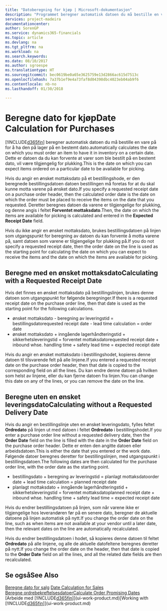 ```yaml
---
title: "Datoberegning for kjøp | Microsoft-dokumentasjon"
description: "Programmet beregner automatisk datoen du må bestille en vare på for å ha den på lager på en bestemt dato. Dette er datoen da du kan forvente at varer som ble bestilt på en bestemt dato, vil være tilgjengelig for plukking."
services: project-madeira
documentationcenter: 
author: SorenGP
ms.service: dynamics365-financials
ms.topic: article
ms.devlang: na
ms.tgt_pltfrm: na
ms.workload: na
ms.search.keywords: 
ms.date: 08/10/2017
ms.author: sgroespe
ms.translationtype: HT
ms.sourcegitcommit: bec0619be0a65e3625759e13d2866ac615d7513c
ms.openlocfilehash: 7a37b1ef9e4a73faf8d04398dbc4023eb04ab9f6
ms.contentlocale: nb-no
ms.lasthandoff: 01/30/2018

---
```

# <a name="date-calculation-for-purchases"></a><span data-ttu-id="11a4f-104">Beregne dato for kjøp</span><span class="sxs-lookup"><span data-stu-id="11a4f-104">Date Calculation for Purchases</span></span>
[!INCLUDE[d365fin](includes/d365fin_md.md)] <span data-ttu-id="11a4f-105"> beregner automatisk datoen du må bestille en vare på for å ha den på lager på en bestemt dato.</span><span class="sxs-lookup"><span data-stu-id="11a4f-105">automatically calculates the date on which you must order an item to have it in inventory on a certain date.</span></span> <span data-ttu-id="11a4f-106">Dette er datoen da du kan forvente at varer som ble bestilt på en bestemt dato, vil være tilgjengelig for plukking.</span><span class="sxs-lookup"><span data-stu-id="11a4f-106">This is the date on which you can expect items ordered on a particular date to be available for picking.</span></span>  

<span data-ttu-id="11a4f-107">Hvis du angir en ønsket mottaksdato på et bestillingshode, er den beregnede bestillingsdatoen datoen bestillingen må foretas for at du skal kunne motta varene på ønsket dato.</span><span class="sxs-lookup"><span data-stu-id="11a4f-107">If you specify a requested receipt date on a purchase order header, then the calculated order date is the date on which the order must be placed to receive the items on the date that you requested.</span></span> <span data-ttu-id="11a4f-108">Deretter beregnes datoen da varene er tilgjengelige for plukking, og denne angis i feltet **Forventet mottaksdato**.</span><span class="sxs-lookup"><span data-stu-id="11a4f-108">Then, the date on which the items are available for picking is calculated and entered in the **Expected Receipt Date** field.</span></span>  

<span data-ttu-id="11a4f-109">Hvis du ikke angir en ønsket mottaksdato, brukes bestillingsdatoen på linjen som utgangspunkt for beregning av datoen du kan forvente å motta varene på, samt datoen som varene er tilgjengelige for plukking på.</span><span class="sxs-lookup"><span data-stu-id="11a4f-109">If you do not specify a requested receipt date, then the order date on the line is used as the starting point for calculating the date on which you can expect to receive the items and the date on which the items are available for picking.</span></span>  

## <a name="calculating-with-a-requested-receipt-date"></a><span data-ttu-id="11a4f-110">Beregne med en ønsket mottaksdato</span><span class="sxs-lookup"><span data-stu-id="11a4f-110">Calculating with a Requested Receipt Date</span></span>  
<span data-ttu-id="11a4f-111">Hvis det finnes en ønsket mottaksdato på bestillingslinjen, brukes denne datoen som utgangspunkt for følgende beregninger.</span><span class="sxs-lookup"><span data-stu-id="11a4f-111">If there is a requested receipt date on the purchase order line, then that date is used as the starting point for the following calculations.</span></span>  

- <span data-ttu-id="11a4f-112">ønsket mottaksdato - beregning av leveringstid = bestillingsdato</span><span class="sxs-lookup"><span data-stu-id="11a4f-112">requested receipt date - lead time calculation = order date</span></span>  
- <span data-ttu-id="11a4f-113">ønsket mottaksdato + inngående lagerhåndteringstid + sikkerhetsleveringstid = forventet mottaksdato</span><span class="sxs-lookup"><span data-stu-id="11a4f-113">requested receipt date + inbound whse. handling time + safety lead time = expected receipt date</span></span>  

<span data-ttu-id="11a4f-114">Hvis du angir en ønsket mottaksdato i bestillingshodet, kopieres denne datoen til tilsvarende felt på alle linjene.</span><span class="sxs-lookup"><span data-stu-id="11a4f-114">If you entered a requested receipt date on the purchase order header, then that date is copied to the corresponding field on all the lines.</span></span> <span data-ttu-id="11a4f-115">Du kan endre denne datoen på hvilken som helst av linjene, eller du kan fjerne datoen fra linjen.</span><span class="sxs-lookup"><span data-stu-id="11a4f-115">You can change this date on any of the lines, or you can remove the date on the line.</span></span>  

## <a name="calculating-without-a-requested-delivery-date"></a><span data-ttu-id="11a4f-116">Beregne uten en ønsket leveringsdato</span><span class="sxs-lookup"><span data-stu-id="11a4f-116">Calculating without a Requested Delivery Date</span></span>  
<span data-ttu-id="11a4f-117">Hvis du angir en bestillingslinje uten en ønsket leveringsdato, fylles feltet **Ordredato** på linjen ut med datoen i feltet **Ordredato** i bestillingshodet.</span><span class="sxs-lookup"><span data-stu-id="11a4f-117">If you enter a purchase order line without a requested delivery date, then the **Order Date** field on the line is filled with the date in the **Order Date** field on the purchase order header.</span></span> <span data-ttu-id="11a4f-118">Dette er enten den angitte datoen eller arbeidsdatoen.</span><span class="sxs-lookup"><span data-stu-id="11a4f-118">This is either the date that you entered or the work date.</span></span> <span data-ttu-id="11a4f-119">Følgende datoer beregnes deretter for bestillingslinjen, med utgangspunkt i bestillingsdatoen.</span><span class="sxs-lookup"><span data-stu-id="11a4f-119">The following dates are then calculated for the purchase order line, with the order date as the starting point.</span></span>  

- <span data-ttu-id="11a4f-120">bestillingsdato + beregning av leveringstid = planlagt mottaksdato</span><span class="sxs-lookup"><span data-stu-id="11a4f-120">order date + lead time calculation = planned receipt date</span></span>  
- <span data-ttu-id="11a4f-121">planlagt mottaksdato + inngående lagerhåndteringstid + sikkerhetsleveringstid = forventet mottaksdato</span><span class="sxs-lookup"><span data-stu-id="11a4f-121">planned receipt date + inbound whse. handling time + safety lead time = expected receipt date</span></span>  

<span data-ttu-id="11a4f-122">Hvis du endrer bestillingsdatoen på linjen, som når varene ikke er tilgjengelige hos leverandøren før på en senere dato, beregner de aktuelle datoene på linjen automatisk på nytt.</span><span class="sxs-lookup"><span data-stu-id="11a4f-122">If you change the order date on the line, such as when items are not available at your vendor until a later date, then the relevant dates on the line are automatically recalculated.</span></span>  

<span data-ttu-id="11a4f-123">Hvis du endrer bestillingsdatoen i hodet, så kopieres denne datoen til feltet **Ordredato** på alle linjene, og alle de aktuelle datofeltene beregnes deretter på nytt.</span><span class="sxs-lookup"><span data-stu-id="11a4f-123">If you change the order date on the header, then that date is copied to the **Order Date** field on all the lines, and all the related date fields are then recalculated.</span></span>  

## <a name="see-also"></a><span data-ttu-id="11a4f-124">Se også</span><span class="sxs-lookup"><span data-stu-id="11a4f-124">See Also</span></span>  
 <span data-ttu-id="11a4f-125">[Beregne dato for salg](sales-date-calculation-for-sales.md) </span><span class="sxs-lookup"><span data-stu-id="11a4f-125">[Date Calculation for Sales](sales-date-calculation-for-sales.md) </span></span>  
 [<span data-ttu-id="11a4f-126">Beregne ordrebekreftelsesdatoer</span><span class="sxs-lookup"><span data-stu-id="11a4f-126">Calculate Order Promising Dates</span></span>](sales-how-to-calculate-order-promising-dates.md)  
 <span data-ttu-id="11a4f-127">[Arbeide med [!INCLUDE[d365fin](includes/d365fin_md.md)]](ui-work-product.md)</span><span class="sxs-lookup"><span data-stu-id="11a4f-127">[Working with [!INCLUDE[d365fin](includes/d365fin_md.md)]](ui-work-product.md)</span></span>

